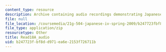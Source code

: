 ```yaml
---
content_type: resource
description: Archive containing audio recordings demonstrating Japanese pronunciation.
file: null
file_location: /coursemedia/21g-504-japanese-iv-spring-2009/b247723fbf8dd971ea6e2153f726711b_Read18A_audio.zip
file_type: application/zip
resourcetype: Other
title: Read18A_audio
uid: b247723f-bf8d-d971-ea6e-2153f726711b
---
```


